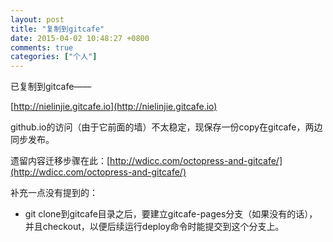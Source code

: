 ```yaml
---
layout: post
title: "复制到gitcafe"
date: 2015-04-02 10:48:27 +0800
comments: true
categories: ["个人"]
---
```


已复制到gitcafe——  

[http://nielinjie.gitcafe.io](http://nielinjie.gitcafe.io)


<!-- more -->

github.io的访问（由于它前面的墙）不太稳定，现保存一份copy在gitcafe，两边同步发布。

遗留内容迁移步骤在此：[http://wdicc.com/octopress-and-gitcafe/](http://wdicc.com/octopress-and-gitcafe/)

补充一点没有提到的：

* git clone到gitcafe目录之后，要建立gitcafe-pages分支（如果没有的话），并且checkout，以便后续运行deploy命令时能提交到这个分支上。
